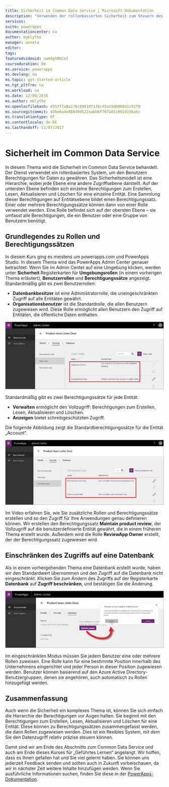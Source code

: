 ```yaml
---
title: Sicherheit im Common Data Service | Microsoft-Dokumentation
description: "Verwenden der rollenbasierten Sicherheit zum Steuern des Zugriffs auf Entitäten"
services: 
suite: powerapps
documentationcenter: na
author: mgblythe
manager: anneta
editor: 
tags: 
featuredvideoid: uwm8ghMUCeI
courseduration: 8m
ms.service: powerapps
ms.devlang: na
ms.topic: get-started-article
ms.tgt_pltfrm: na
ms.workload: na
ms.date: 12/09/2016
ms.author: mblythe
ms.openlocfilehash: d557f7a8a276c89910713bcd5a19d0908d1c52f0
ms.sourcegitcommit: 43be6a4e08849d522aabb6f767a81c092419babc
ms.translationtype: HT
ms.contentlocale: de-DE
ms.lasthandoff: 11/07/2017
---
```

# <a name="common-data-service-security"></a>Sicherheit im Common Data Service
In diesem Thema wird die Sicherheit im Common Data Service behandelt. Der Dienst verwendet ein rollenbasiertes System, um den Benutzern Berechtigungen für Daten zu gewähren. Das Sicherheitsmodell ist eine Hierarchie, wobei jede Ebene eine andere Zugriffsebene darstellt. Auf der untersten Ebene befinden sich einzelne Berechtigungen zum Erstellen, Lesen, Aktualisieren und Löschen für eine einzelne Entität. Eine Sammlung dieser Berechtigungen auf Entitätsebene bildet einen Berechtigungssatz. Einer oder mehrere Berechtigungssätze können dann von einer Rolle verwendet werden. Eine Rolle befindet sich auf der obersten Ebene – sie umfasst alle Berechtigungen, die ein Benutzer oder eine Gruppe von Benutzern benötigt.

## <a name="understanding-roles-and-permission-sets"></a>Grundlegendes zu Rollen und Berechtigungssätzen
In diesem Kurs ging es meistens um powerapps.com und PowerApps Studio. In diesem Thema wird das PowerApps Admin Center genauer betrachtet. Wenn Sie im Admin Center auf eine Umgebung klicken, werden unter **Sicherheit** Registerkarten für **Umgebungsrollen** (in einem vorherigen Thema erläutert), **Benutzerrollen** und **Berechtigungssätze** angezeigt. Standardmäßig gibt es zwei Benutzerrollen:

* **Datenbankbesitzer** ist eine Administratorrolle, die uneingeschränkten Zugriff auf alle Entitäten gewährt.
* **Organisationsbenutzer** ist die Standardrolle, die allen Benutzern zugewiesen wird. Diese Rolle ermöglicht allen Benutzern den Zugriff auf Entitäten, die öffentliche Daten enthalten.

![Admin Center-Benutzerrollen](./media/learning-common-data-service-security/user-roles.png)

Standardmäßig gibt es zwei Berechtigungssätze für jede Entität: 

* **Verwalten** ermöglicht den Vollzugriff: Berechtigungen zum Erstellen, Lesen, Aktualisieren und Löschen.
* **Anzeigen** bietet schreibgeschützten Zugriff.

Die folgende Abbildung zeigt die Standardberechtigungssätze für die Entität „Account“. 

![Berechtigungssätze im Admin Center](./media/learning-common-data-service-security/permission-sets.png)

Im Video erfahren Sie, wie Sie zusätzliche Rollen und Berechtigungssätze erstellen und so den Zugriff für Ihre Anwendungen genau definieren können. Wir erstellen den Berechtigungssatz **Maintain product review**, der Vollzugriff auf die benutzerdefinierte Entität gewährt, die in einem früheren Thema erstellt wurde. Außerdem wird die Rolle **ReviewApp Owner** erstellt, der der Berechtigungssatz zugewiesen wird.  

## <a name="restrict-access-to-a-database"></a>Einschränken des Zugriffs auf eine Datenbank
Als in einem vorhergehenden Thema eine Datenbank erstellt wurde, haben wir den Standardwert übernommen und den Zugriff auf die Datenbank nicht eingeschränkt. Klicken Sie zum Ändern des Zugriffs auf der Registerkarte **Datenbank** auf **Zugriff beschränken**, und bestätigen Sie die Änderung.

![Datenbankzugriff einschränken](./media/learning-common-data-service-security/restrict-access.png)

Im eingeschränkten Modus müssen Sie jedem Benutzer eine oder mehrere Rollen zuweisen. Eine Rolle kann für eine bestimmte Position innerhalb des Unternehmens eingerichtet und jeder Person in dieser Position zugewiesen werden. Benutzer können basierend auf den Azure Active Directory-Benutzergruppen, denen sie angehören, auch automatisch zu Rollen hinzugefügt werden.

## <a name="wrapping-it-up"></a>Zusammenfassung
Auch wenn die Sicherheit ein komplexes Thema ist, können Sie sich einfach die Hierarchie der Berechtigungen vor Augen halten. Sie beginnt mit den Berechtigungen zum Erstellen, Lesen, Aktualisieren und Löschen für eine Entität. Diese können zu Berechtigungssätzen zusammengefasst werden, die dann Rollen zugewiesen werden. Dies ist ein flexibles System, mit dem Sie den Datenzugriff relativ präzise steuern können. 

Damit sind wir am Ende des Abschnitts zum Common Data Service und auch am Ende dieses Kurses für „Geführtes Lernen“ angelangt. Wir hoffen, dass es Ihnen gefallen hat und Sie viel gelernt haben. Sie können uns jederzeit Feedback senden und sollten auch in Zukunft vorbeischauen, da wir in nächster Zeit weitere Inhalte hinzufügen werden. Wenn Sie ausführliche Informationen suchen, finden Sie diese in der [PowerApps-Dokumentation](https://powerapps.microsoft.com/tutorials/getting-started/). 

